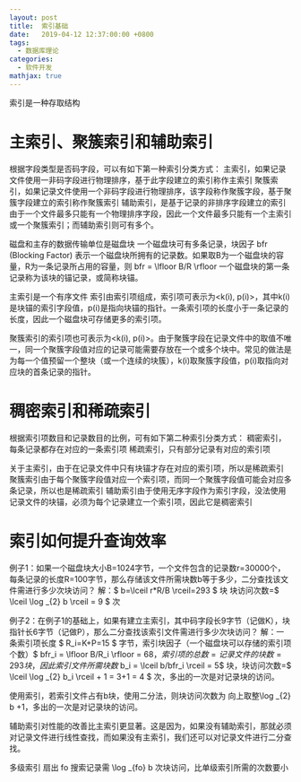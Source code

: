 ```yaml
---
layout: post
title:  索引基础
date:   2019-04-12 12:37:00:00 +0800
tags:
  - 数据库理论
categories:
  - 软件开发
mathjax: true
---
```


索引是一种存取结构

# 主索引、聚簇索引和辅助索引
根据字段类型是否码字段，可以有如下第一种索引分类方式：
主索引，如果记录文件使用一非码字段进行物理排序，基于此字段建立的索引称作主索引
聚簇索引，如果记录文件使用一个非码字段进行物理排序，该字段称作聚簇字段，基于聚簇字段建立的索引称作聚簇索引
辅助索引，是基于记录的非排序字段建立的索引
由于一个文件最多只能有一个物理排序字段，因此一个文件最多只能有一个主索引或一个聚簇索引；而辅助索引则可有多个。

磁盘和主存的数据传输单位是磁盘块
一个磁盘块可有多条记录，块因子 bfr (Blocking Factor) 表示一个磁盘块所拥有的记录数。如果取B为一个磁盘块的容量，R为一条记录所占用的容量，则 bfr = \lfloor B/R \rfloor
一个磁盘块的第一条记录称为该块的锚记录，或简称块锚。

主索引是一个有序文件
索引由索引项组成，索引项可表示为<k(i), p(i)>，其中k(i)是块锚的索引字段值，p(i)是指向块锚的指针。一条索引项的长度小于一条记录的长度，因此一个磁盘块可存储更多的索引项。

聚簇索引的索引项也可表示为<k(i), p(i)>。由于聚簇字段在记录文件中的取值不唯一，同一个聚簇字段值对应的记录可能需要存放在一个或多个块中。常见的做法是为每一个值预留一个整块（或一个连续的块簇），k(i)取聚簇字段值，p(i)取指向对应块的首条记录的指针。

# 稠密索引和稀疏索引

根据索引项数目和记录数目的比例，可有如下第二种索引分类方式：
稠密索引，每条记录都存在对应的一条索引项
稀疏索引，只有部分记录有对应的索引项

关于主索引，由于在记录文件中只有块锚才存在对应的索引项，所以是稀疏索引
聚簇索引由于每个聚簇字段值对应一个索引项，而同一个聚簇字段值可能会对应多条记录，所以也是稀疏索引
辅助索引由于使用无序字段作为索引字段，没法使用记录文件的块锚，必须为每个记录建立一个索引项，因此它是稠密索引

# 索引如何提升查询效率

例子1：如果一个磁盘块大小B=1024字节，一个文件包含的记录数r=30000个，每条记录的长度R=100字节，那么存储该文件所需块数b等于多少，二分查找该文件需进行多少次块访问？
解：$ b=\lceil r*R/B \rceil=293 $ 块
块访问次数=$ \lceil \log _{2} b \rceil = 9 $ 次

例子2：在例子1的基础上，如果有建立主索引，其中码字段长9字节（记做K），块指针长6字节（记做P），那么二分查找该索引文件需进行多少次块访问？
解：一条索引项长度 $ R_i=K+P=15 $ 字节，索引块因子（一个磁盘块可以存储的索引项个数）$ bfr_i = \lfloor B/R_i \rfloor = 68$，索引项的总数=记录文件的块数=293块，因此索引文件所需块数$ b_i = \lceil b/bfr_i \rceil = 5$ 块，块访问次数=$ \lceil \log _{2} b_i \rceil + 1 = 3+1 = 4 $ 次，多出的一次是对记录块的访问。

使用索引，若索引文件占有b块，使用二分法，则块访问次数为 向上取整\log _{2} b +1，多出的一次是对记录块的访问。

辅助索引对性能的改善比主索引更显著。这是因为，如果没有辅助索引，那就必须对记录文件进行线性查找，而如果没有主索引，我们还可以对记录文件进行二分查找。

多级索引
扇出 fo
搜索记录需 \log _{fo} b 次块访问，比单级索引所需的次数要小